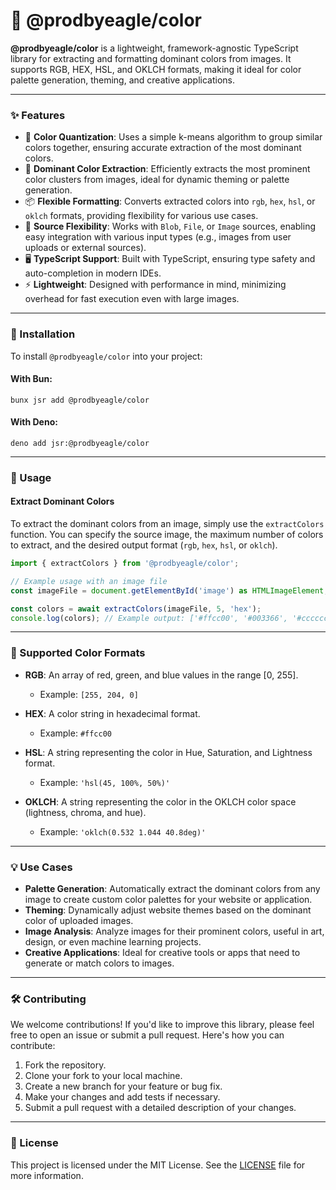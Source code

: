 # 🦅 @prodbyeagle/color

**@prodbyeagle/color** is a lightweight, framework-agnostic TypeScript library for extracting and formatting dominant colors from images. It supports RGB, HEX, HSL, and OKLCH formats, making it ideal for color palette generation, theming, and creative applications.

---

### ✨ Features

-   🎨 **Color Quantization**: Uses a simple k-means algorithm to group similar colors together, ensuring accurate extraction of the most dominant colors.
-   🧠 **Dominant Color Extraction**: Efficiently extracts the most prominent color clusters from images, ideal for dynamic theming or palette generation.
-   📦 **Flexible Formatting**: Converts extracted colors into `rgb`, `hex`, `hsl`, or `oklch` formats, providing flexibility for various use cases.
-   📁 **Source Flexibility**: Works with `Blob`, `File`, or `Image` sources, enabling easy integration with various input types (e.g., images from user uploads or external sources).
-   🖥️ **TypeScript Support**: Built with TypeScript, ensuring type safety and auto-completion in modern IDEs.
-   ⚡ **Lightweight**: Designed with performance in mind, minimizing overhead for fast execution even with large images.

---

### 🚀 Installation

To install `@prodbyeagle/color` into your project:

#### With Bun:

```
bunx jsr add @prodbyeagle/color
```

#### With Deno:

```
deno add jsr:@prodbyeagle/color
```

---

### 🔧 Usage

#### Extract Dominant Colors

To extract the dominant colors from an image, simply use the `extractColors` function. You can specify the source image, the maximum number of colors to extract, and the desired output format (`rgb`, `hex`, `hsl`, or `oklch`).

```ts
import { extractColors } from '@prodbyeagle/color';

// Example usage with an image file
const imageFile = document.getElementById('image') as HTMLImageElement;

const colors = await extractColors(imageFile, 5, 'hex');
console.log(colors); // Example output: ['#ffcc00', '#003366', '#cccccc']
```

---

### 🎨 Supported Color Formats

-   **RGB**: An array of red, green, and blue values in the range \[0, 255].

    -   Example: `[255, 204, 0]`

-   **HEX**: A color string in hexadecimal format.

    -   Example: `#ffcc00`

-   **HSL**: A string representing the color in Hue, Saturation, and Lightness format.

    -   Example: `'hsl(45, 100%, 50%)'`

-   **OKLCH**: A string representing the color in the OKLCH color space (lightness, chroma, and hue).

    -   Example: `'oklch(0.532 1.044 40.8deg)'`

---

### 💡 Use Cases

-   **Palette Generation**: Automatically extract the dominant colors from any image to create custom color palettes for your website or application.
-   **Theming**: Dynamically adjust website themes based on the dominant color of uploaded images.
-   **Image Analysis**: Analyze images for their prominent colors, useful in art, design, or even machine learning projects.
-   **Creative Applications**: Ideal for creative tools or apps that need to generate or match colors to images.

---

### 🛠️ Contributing

We welcome contributions! If you'd like to improve this library, please feel free to open an issue or submit a pull request. Here's how you can contribute:

1. Fork the repository.
2. Clone your fork to your local machine.
3. Create a new branch for your feature or bug fix.
4. Make your changes and add tests if necessary.
5. Submit a pull request with a detailed description of your changes.

---

### 📝 License

This project is licensed under the MIT License. See the [LICENSE](LICENSE) file for more information.
